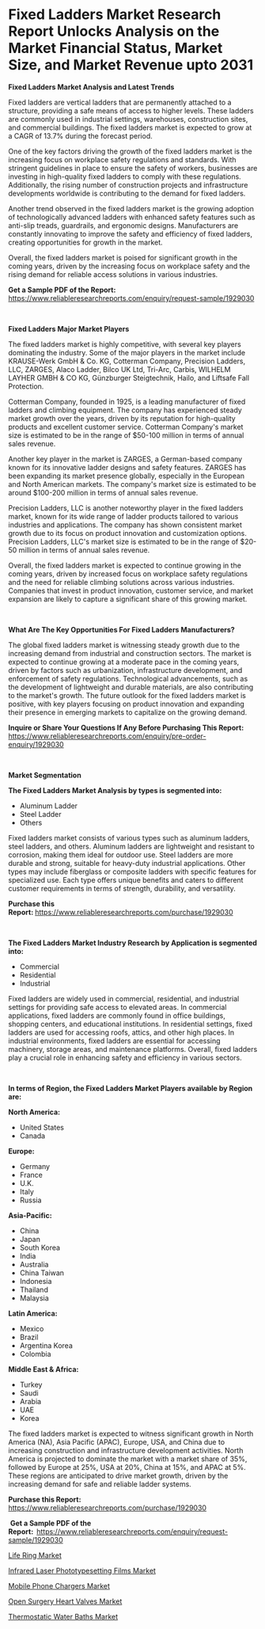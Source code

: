 <p><h1>Fixed Ladders Market Research Report Unlocks Analysis on the Market Financial Status, Market Size, and Market Revenue upto 2031</h1></p><p><strong>Fixed Ladders Market Analysis and Latest Trends</strong></p>
<p><p>Fixed ladders are vertical ladders that are permanently attached to a structure, providing a safe means of access to higher levels. These ladders are commonly used in industrial settings, warehouses, construction sites, and commercial buildings. The fixed ladders market is expected to grow at a CAGR of 13.7% during the forecast period.</p><p>One of the key factors driving the growth of the fixed ladders market is the increasing focus on workplace safety regulations and standards. With stringent guidelines in place to ensure the safety of workers, businesses are investing in high-quality fixed ladders to comply with these regulations. Additionally, the rising number of construction projects and infrastructure developments worldwide is contributing to the demand for fixed ladders.</p><p>Another trend observed in the fixed ladders market is the growing adoption of technologically advanced ladders with enhanced safety features such as anti-slip treads, guardrails, and ergonomic designs. Manufacturers are constantly innovating to improve the safety and efficiency of fixed ladders, creating opportunities for growth in the market.</p><p>Overall, the fixed ladders market is poised for significant growth in the coming years, driven by the increasing focus on workplace safety and the rising demand for reliable access solutions in various industries.</p></p>
<p><strong>Get a Sample PDF of the Report:&nbsp;</strong> <a href="https://www.reliableresearchreports.com/enquiry/request-sample/1929030">https://www.reliableresearchreports.com/enquiry/request-sample/1929030</a></p>
<p>&nbsp;</p>
<p><strong>Fixed Ladders Major Market Players</strong></p>
<p><p>The fixed ladders market is highly competitive, with several key players dominating the industry. Some of the major players in the market include KRAUSE-Werk GmbH & Co. KG, Cotterman Company, Precision Ladders, LLC, ZARGES, Alaco Ladder, Bilco UK Ltd, Tri-Arc, Carbis, WILHELM LAYHER GMBH & CO KG, Günzburger Steigtechnik, Hailo, and Liftsafe Fall Protection.</p><p>Cotterman Company, founded in 1925, is a leading manufacturer of fixed ladders and climbing equipment. The company has experienced steady market growth over the years, driven by its reputation for high-quality products and excellent customer service. Cotterman Company's market size is estimated to be in the range of $50-100 million in terms of annual sales revenue.</p><p>Another key player in the market is ZARGES, a German-based company known for its innovative ladder designs and safety features. ZARGES has been expanding its market presence globally, especially in the European and North American markets. The company's market size is estimated to be around $100-200 million in terms of annual sales revenue.</p><p>Precision Ladders, LLC is another noteworthy player in the fixed ladders market, known for its wide range of ladder products tailored to various industries and applications. The company has shown consistent market growth due to its focus on product innovation and customization options. Precision Ladders, LLC's market size is estimated to be in the range of $20-50 million in terms of annual sales revenue.</p><p>Overall, the fixed ladders market is expected to continue growing in the coming years, driven by increased focus on workplace safety regulations and the need for reliable climbing solutions across various industries. Companies that invest in product innovation, customer service, and market expansion are likely to capture a significant share of this growing market.</p></p>
<p>&nbsp;</p>
<p><strong>What Are The Key Opportunities For Fixed Ladders Manufacturers?</strong></p>
<p><p>The global fixed ladders market is witnessing steady growth due to the increasing demand from industrial and construction sectors. The market is expected to continue growing at a moderate pace in the coming years, driven by factors such as urbanization, infrastructure development, and enforcement of safety regulations. Technological advancements, such as the development of lightweight and durable materials, are also contributing to the market's growth. The future outlook for the fixed ladders market is positive, with key players focusing on product innovation and expanding their presence in emerging markets to capitalize on the growing demand.</p></p>
<p><strong>Inquire or Share Your Questions If Any Before Purchasing This Report:</strong> <a href="https://www.reliableresearchreports.com/enquiry/pre-order-enquiry/1929030">https://www.reliableresearchreports.com/enquiry/pre-order-enquiry/1929030</a></p>
<p>&nbsp;</p>
<p><strong>Market Segmentation</strong></p>
<p><strong>The Fixed Ladders Market Analysis by types is segmented into:</strong></p>
<p><ul><li>Aluminum Ladder</li><li>Steel Ladder</li><li>Others</li></ul></p>
<p><p>Fixed ladders market consists of various types such as aluminum ladders, steel ladders, and others. Aluminum ladders are lightweight and resistant to corrosion, making them ideal for outdoor use. Steel ladders are more durable and strong, suitable for heavy-duty industrial applications. Other types may include fiberglass or composite ladders with specific features for specialized use. Each type offers unique benefits and caters to different customer requirements in terms of strength, durability, and versatility.</p></p>
<p><strong>Purchase this Report:&nbsp;</strong><a href="https://www.reliableresearchreports.com/purchase/1929030">https://www.reliableresearchreports.com/purchase/1929030</a></p>
<p>&nbsp;</p>
<p><strong>The Fixed Ladders Market Industry Research by Application is segmented into:</strong></p>
<p><ul><li>Commercial</li><li>Residential</li><li>Industrial</li></ul></p>
<p><p>Fixed ladders are widely used in commercial, residential, and industrial settings for providing safe access to elevated areas. In commercial applications, fixed ladders are commonly found in office buildings, shopping centers, and educational institutions. In residential settings, fixed ladders are used for accessing roofs, attics, and other high places. In industrial environments, fixed ladders are essential for accessing machinery, storage areas, and maintenance platforms. Overall, fixed ladders play a crucial role in enhancing safety and efficiency in various sectors.</p></p>
<p>&nbsp;</p>
<p><strong>In terms of Region, the Fixed Ladders Market Players available by Region are:</strong></p>
<p>
    <p> <strong> North America: </strong>
        <ul>
            <li>United States</li>
            <li>Canada</li>
        </ul>
        </p> 
    <p> <strong> Europe: </strong>
        <ul>
            <li>Germany</li>
            <li>France</li>
            <li>U.K.</li>
            <li>Italy</li>
            <li>Russia</li>
        </ul>
        </p> 
    <p> <strong> Asia-Pacific: </strong>
        <ul>
            <li>China</li>
            <li>Japan</li>
            <li>South Korea</li>
            <li>India</li>
            <li>Australia</li>
            <li>China Taiwan</li>
            <li>Indonesia</li>
            <li>Thailand</li>
            <li>Malaysia</li>
        </ul>
        </p> 
    <p> <strong> Latin America: </strong>
        <ul>
            <li>Mexico</li>
            <li>Brazil</li>
            <li>Argentina Korea</li>
            <li>Colombia</li>
        </ul>
        </p> 
    <p> <strong> Middle East & Africa: </strong>
        <ul>
            <li>Turkey</li>
            <li>Saudi</li>
            <li>Arabia</li>
            <li>UAE</li>
            <li>Korea</li>
        </ul>
    </p>
    </p>
<p><p>The fixed ladders market is expected to witness significant growth in North America (NA), Asia Pacific (APAC), Europe, USA, and China due to increasing construction and infrastructure development activities. North America is projected to dominate the market with a market share of 35%, followed by Europe at 25%, USA at 20%, China at 15%, and APAC at 5%. These regions are anticipated to drive market growth, driven by the increasing demand for safe and reliable ladder systems.</p></p>
<p><strong>Purchase this Report: </strong><a href="https://www.reliableresearchreports.com/purchase/1929030">https://www.reliableresearchreports.com/purchase/1929030</a></p>
<p>&nbsp;<strong>Get a Sample PDF of the Report:&nbsp;&nbsp;</strong><a href="https://www.reliableresearchreports.com/enquiry/request-sample/1929030">https://www.reliableresearchreports.com/enquiry/request-sample/1929030</a></p>
<p><strong></strong></p>
<p><p><a href="https://view.publitas.com/reportprime-1/life-ring-market-a-comprehensive-report-of-its-market-share-growth-trends-2024-2031/">Life Ring Market</a></p><p><a href="https://picayune-night-cbd.notion.site/Infrared-Laser-Phototypesetting-Films-Market-Analysis-and-Market-Size-Global-Industry-Overview-Mar-ef7cce5e9e4441659c912c5a82ad7760">Infrared Laser Phototypesetting Films Market</a></p><p><a href="https://view.publitas.com/reportprime-1/mobile-phone-chargers-market-dynamics-2024-2031-also-about-its-market-trends-projections-and-opportunities/">Mobile Phone Chargers Market</a></p><p><a href="https://valiant-lunge-8fe.notion.site/Open-Surgery-Heart-Valves-Market-Provides-a-Comprehensive-Analysis-Including-a-Macro-Overview-of-the-0d06d47b296e4fd08ccbd2b371f72c5d">Open Surgery Heart Valves Market</a></p><p><a href="https://artistic-helicopter-ca9.notion.site/Thermostatic-Water-Baths-Market-Furnish-Information-about-Market-Size-Market-Share-Market-Dynamics-473b648f6d594d7a99d22b6f5dd01bb9">Thermostatic Water Baths Market</a></p></p>
